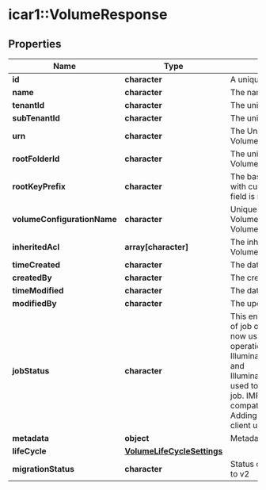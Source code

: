 # icar1::VolumeResponse


## Properties
Name | Type | Description | Notes
------------ | ------------- | ------------- | -------------
**id** | **character** | A unique identifier for this Volume | [optional] 
**name** | **character** | The name of this Volume | [optional] 
**tenantId** | **character** | The unique identifier for this Volume&#39;s Tenant | [optional] 
**subTenantId** | **character** | The unique identifier for this Volume&#39;s Sub Tenant | [optional] 
**urn** | **character** | The Universal Resource Name, unique to this Volume | [optional] 
**rootFolderId** | **character** | The unique identifier for the root Folder of this Volume | [optional] 
**rootKeyPrefix** | **character** | The base bucket location for Volumes associated with custom VolumeConfigurations otherwise this field is not set. | [optional] 
**volumeConfigurationName** | **character** | Unique name of the Volume configuration for this Volume.  This field will only be set if a custom Volume configuration is associated. | [optional] 
**inheritedAcl** | **array[character]** | The inherited list of Id(s) that have access to this Volume | [optional] 
**timeCreated** | **character** | The date &amp; time this Volume was created, in GDS | [optional] 
**createdBy** | **character** | The creator of this Volume | [optional] 
**timeModified** | **character** | The date &amp; time this Volume was updated, in GDS | [optional] 
**modifiedBy** | **character** | The updator of this Volume | [optional] 
**jobStatus** | **character** | This enum was originally created to store the type of job on a folder or file entity.   The Job entity is now used to track this information for copy operations, with the Illumina.Gds.Api.Models.Enums.JobOperationType   and Illumina.Gds.Api.Models.Enums.JobProgressStatus used to record the type and progress status of the job.  IMPORTANT - Please consider backward compatibility before adding a new enum value. Adding a new enum value will break the existing client using swagger SDK | [optional] 
**metadata** | **object** | Metadata about this Volume | [optional] 
**lifeCycle** | [**VolumeLifeCycleSettings**](VolumeLifeCycleSettings.md) |  | [optional] 
**migrationStatus** | **character** | Status of the root folder migration status from v1 to v2 | [optional] 


